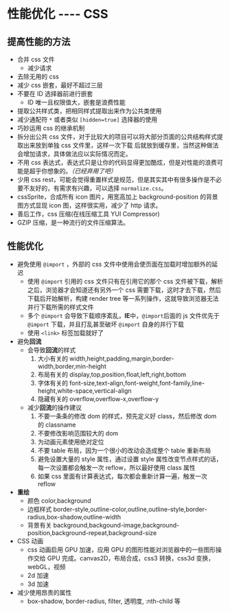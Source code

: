 # 性能优化 ---- CSS

## 提高性能的方法

- 合并 css 文件
  - 减少请求
- 去除无用的 css
- 减少 css 嵌套，最好不超过三层
- 不要在 ID 选择器前进行嵌套
  - ID 唯一且权限值大，嵌套是浪费性能
- 提取公共样式类，把相同样式提取出来作为公共类使用
- 减少通配符 `*` 或者类似 `[hidden=true]` 选择器的使用
- 巧妙运用 css 的继承机制
- 拆分出公共 css 文件，对于比较大的项目可以将大部分页面的公共结构样式提取出来放到单独 css 文件里，这样一次下载 后就放到缓存里，当然这种做法会增加请求，具体做法应以实际情况而定。
- 不用 css 表达式，表达式只是让你的代码显得更加酷炫，但是对性能的浪费可能是超乎你想象的。_（已经弃用了吧）_
- 少用 css rest，可能会觉得重置样式是规范，但是其实其中有很多操作是不必要不友好的，有需求有兴趣，可以选择 `normalize.css`。
- cssSprite，合成所有 icon 图片，用宽高加上 background-position 的背景图方式显现 icon 图，这样很实用，减少了 http 请求。
- 善后工作，css 压缩(在线压缩工具 YUI Compressor)
- GZIP 压缩，是一种流行的文件压缩算法。

## 性能优化

- 避免使用 `@import` ，外部的 css 文件中使用会使页面在加载时增加额外的延迟
  - 使用 `@import` 引用的 css 文件只有在引用它的那个 css 文件被下载，解析之后，浏览器才会知道还有另外一个 css 需要下载，这时才去下载，然后下载后开始解析，构建 render tree 等一系列操作，这就导致浏览器无法并行下载所需的样式文件
  - 多个 `@import` 会导致下载顺序紊乱，**IE**中，`@import`后面的 js 文件优先于 `@import` 下载，并且打乱甚至破坏 `@import` 自身的并行下载
  - 使用 `<link>` 标签加载就好了
- 避免**回流**
  - 会导致**回流**的样式
    1. 大小有关的 width,height,padding,margin,border-width,border,min-height
    2. 布局有关的 display,top,position,float,left,right,bottom
    3. 字体有关的 font-size,text-align,font-weight,font-family,line-height,white-space,vertical-align
    4. 隐藏有关的 overflow,overflow-x,overflow-y
  - 减少**回流**的操作建议
    1.  不要一条条的修改 dom 的样式，预先定义好 class，然后修改 dom 的 classname
    2.  不要修改影响范围较大的 dom
    3.  为动画元素使用绝对定位
    4.  不要 table 布局，因为一个很小的改动会造成整个 table 重新布局
    5.  避免设置大量的 style 属性，通过设置 style 属性改变节点样式的话，每一次设置都会触发一次 reflow，所以最好使用 class 属性
    6.  如果 css 里面有计算表达式，每次都会重新计算一遍，触发一次 reflow
- **重绘**
  - 颜色 color,background
  - 边框样式 border-style,outline-color,outline,outline-style,border-radius,box-shadow,outline-width
  - 背景有关 background,backgound-image,background-position,background-repeat,background-size
- CSS 动画
  - css 动画启用 GPU 加速，应用 GPU 的图形性能对浏览器中的一些图形操作交给 GPU 完成。canvas2D，布局合成，css3 转换，css3d 变换，webGL，视频
  - 2d 加速
  - 3d 加速
- 减少使用昂贵的属性
  - box-shadow, border-radius, filter, 透明度, :nth-child 等
